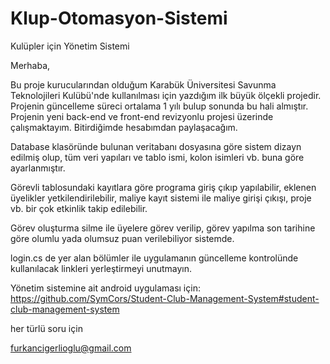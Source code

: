 # Klup-Otomasyon-Sistemi
Kulüpler için Yönetim Sistemi
  
Merhaba,

Bu proje kurucularından olduğum Karabük Üniversitesi Savunma Teknolojileri Kulübü'nde
kullanılması için yazdığım ilk büyük ölçekli projedir. Projenin güncelleme süreci ortalama 1 yılı bulup
sonunda bu hali almıştır. Projenin yeni back-end ve front-end revizyonlu projesi üzerinde çalışmaktayım.
Bitirdiğimde hesabımdan paylaşacağım.

Database klasöründe bulunan veritabanı dosyasına göre sistem dizayn edilmiş olup,
tüm veri yapıları ve tablo ismi, kolon isimleri vb. buna göre ayarlanmıştır.

Görevli tablosundaki kayıtlara göre programa giriş çıkıp yapılabilir, eklenen üyelikler
yetkilendirilebilir, maliye kayıt sistemi ile maliye girişi çıkışı, proje vb. bir çok etkinlik
takip edilebilir.

Görev oluşturma silme ile üyelere görev verilip, görev yapılma son tarihine göre olumlu yada olumsuz puan verilebiliyor sistemde.

login.cs de yer alan bölümler ile uygulamanın güncelleme kontrolünde kullanılacak linkleri
yerleştirmeyi unutmayın.

Yönetim sistemine ait android uygulaması için:
https://github.com/SymCors/Student-Club-Management-System#student-club-management-system

her türlü soru için

furkancigerlioglu@gmail.com
